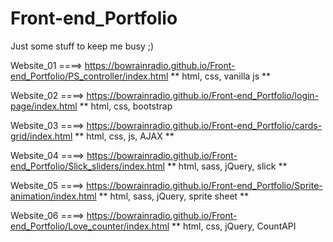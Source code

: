 # Front-end_Portfolio
Just some stuff to keep me busy ;)

Website_01 ====> https://bowrainradio.github.io/Front-end_Portfolio/PS_controller/index.html
** html, css, vanilla js **

Website_02 ====> https://bowrainradio.github.io/Front-end_Portfolio/login-page/index.html
** html, css, bootstrap

Website_03 ====> https://bowrainradio.github.io/Front-end_Portfolio/cards-grid/index.html
** html, css, js, AJAX **

Website_04 ====> https://bowrainradio.github.io/Front-end_Portfolio/Slick_sliders/index.html
** html, sass, jQuery, slick **

Website_05 ====> https://bowrainradio.github.io/Front-end_Portfolio/Sprite-animation/index.html
** html, sass, jQuery, sprite sheet **

Website_06 ====> https://bowrainradio.github.io/Front-end_Portfolio/Love_counter/index.html
** html, css, jQuery, CountAPI
